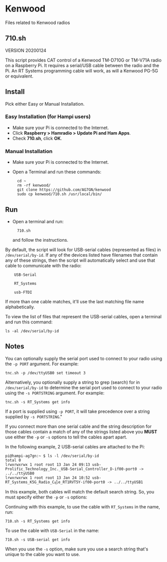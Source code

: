 # Kenwood
Files related to Kenwood radios
## 710.sh  

VERSION 20200124

This script provides CAT control of a Kenwood TM-D710G or TM-V71A radio on a Raspberry Pi. It requires a serial/USB cable between the radio and the Pi.  An RT Systems programming cable will work, as will a Kenwood PG-5G or equivalent.  

## Install
Pick either Easy or Manual Installation.
### Easy Installation (for Hampi users)
- Make sure your Pi is connected to the Internet.
- Click __Raspberry > Hamradio > Update Pi and Ham Apps__.
- Check __710.sh__, click __OK__.

### Manual Installation
- Make sure your Pi is connected to the Internet.
- Open a Terminal and run these commands:

		cd ~
		rm -rf kenwood/
		git clone https://github.com/AG7GN/kenwood
		sudo cp kenwood/710.sh /usr/local/bin/

## Run
- Open a terminal and run:
  
		710.sh  
	and follow the instructions.  

By default, the script will look for USB-serial cables (represented as files) in `/dev/serial/by-id`.  If any of the devices listed have filenames that contain any of these strings, then the script will automatically select and use that cable to communicate with the radio:

		USB-Serial

		RT_Systems

		usb-FTDI

If more than one cable matches, it'll use the last matching file name alphabetically.

To view the list of files that represent the USB-serial cables, open a terminal and run this command:

	ls -al /dev/serial/by-id
	

## Notes

You can optionally supply the serial port used to connect to your radio using the `-p PORT` argument.  For example:

	tnc.sh -p /dev/ttyUSB0 set timeout 3

Alternatively, you optionally supply a string to grep (search) for in `/dev/serial/by-id` to determine the serial port used to connect to your radio using the `-s PORTSTRING` argument.  For example:

	tnc.sh -s RT_Systems get info

If a port is supplied using `-p PORT`, it will take precedence over a string supplied by `-s PORTSTRING`."

If you connect more than one serial cable and the string description for those cables contain a match of any of the strings listed above you __MUST__ use either the `-p` or `-s` options to tell the cables apart apart.

In the following example, 2 USB-serial cables are attached to the Pi:

	pi@hampi-ag7gn:~ $ ls -l /dev/serial/by-id
	total 0
	lrwxrwxrwx 1 root root 13 Jan 24 09:13 usb-Prolific_Technology_Inc._USB-Serial_Controller_D-if00-port0 -> ../../ttyUSB0
	lrwxrwxrwx 1 root root 13 Jan 24 10:52 usb-RT_Systems_K5G_Radio_Ca͢le_RT1RVT5Y-if00-port0 -> ../../ttyUSB1

In this example, both cables will match the default search string.  So, you must specify either the `-p` or `-s` options:

Continuing with this example, to use the cable with `RT_Systems` in the name, run:

	710.sh -s RT_Systems get info
	
To use the cable with `USB-Serial` in the name:

	710.sh -s USB-serial get info
	
When you use the `-s` option, make sure you use a search string that's unique to the cable you want to use.
